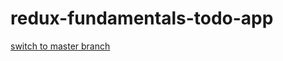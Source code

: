 # redux-fundamentals-todo-app

[switch to master branch](https://github.com/sssrgo-dev/redux-fundamentals-todo-app/blob/master/README.md)
